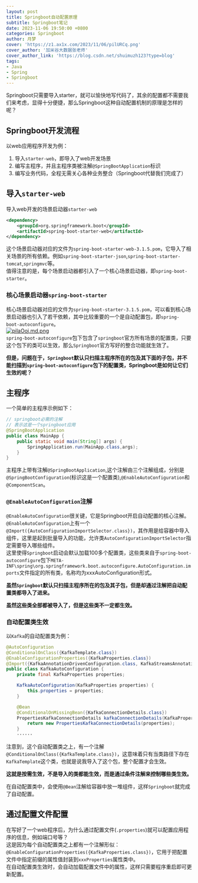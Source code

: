 ```yaml
---
layout: post
title: Springboot自动配置原理
subtitle: Springboot笔记
date: 2023-11-06 19:50:00 +0800
categories: Springboot
author: 月梦
cover: 'https://z1.ax1x.com/2023/11/06/pilURCq.png'
cover_author: '加米谷大数据张老师'
cover_author_link: 'https://blog.csdn.net/shuimuzh123?type=blog'
tags: 
- Java  
- Spring  
- Springboot
---
```


Springboot只需要导入starter，就可以愉快地写代码了，其余的配置都不需要我们来考虑，显得十分便捷，那么Springboot这种自动配置机制的原理是怎样的呢？  

## Springboot开发流程
以web应用程序开发为例：  
1. 导入`starter-web`，即导入了web开发场景  
2. 编写主程序，并且主程序类被注解`@SpringBootApplication`标识  
3. 编写业务代码，全程无需关心各种业务整合（Springboot代替我们完成了）  

## 导入`starter-web`
导入web开发的场景启动器`starter-web`  
```xml
<dependency>
    <groupId>org.springframework.boot</groupId>
    <artifactId>spring-boot-starter-web</artifactId>
</dependency>
```
这个场景启动器对应的文件为`spring-boot-starter-web-3.1.5.pom`，它导入了相关场景的所有依赖。例如`spring-boot-starter-json`,`spring-boot-starter-tomcat`,`springmvc`等。  
值得注意的是，每个场景启动器都引入了一个核心场景启动器，即`spring-boot-starter`。  

### 核心场景启动器`spring-boot-starter`
核心场景启动器对应的文件为`spring-boot-starter-3.1.5.pom`，可以看到核心场景启动器也引入了若干依赖，其中比较重要的一个是自动配置包，即`spring-boot-autoconfigure`。  
[![pilaOoj.md.png](https://z1.ax1x.com/2023/11/06/pilaOoj.md.png)](https://imgse.com/i/pilaOoj)  
`spring-boot-autoconfigure`包下包含了`springboot`官方所有场景的配置类，只要这个包下的类可以生效，那么`Springboot`官方写好的整合功能就生效了。  

**但是，问题在于，`Springboot`默认只扫描主程序所在的包及其下面的子包，并不能扫描到`spring-boot-autoconfigure`包下的配置类，Springboot是如何让它们生效的呢？**  

## 主程序
一个简单的主程序示例如下：  
```java
// springboot必需的注解
// 表示这是一个springboot应用
@SpringBootApplication
public class MainApp {
    public static void main(String[] args) {
        SpringApplication.run(MainApp.class,args);
    }
}
```
主程序上带有注解`@SpringBootApplication`,这个注解由三个注解组成，分别是`@SpringBootConfiguration`(标识这是一个配置类),`@EnableAutoConfiguration`和`@ComponentScan`。  

### `@EnableAutoConfiguration`注解
`@EnableAutoConfiguration`很关键，它是Springboot开启自动配置的核心注解。  
`@EnableAutoConfiguration`上有一个`@Import({AutoConfigurationImportSelector.class})`，其作用是给容器中导入组件，这里是起到批量导入的功能，允许类`AutoConfigurationImportSelector`指定需要导入哪些组件。  
这里使得`Springboot`启动会默认加载100多个配置类，这些类来自于`spring-boot-autoconfigure`包下`META-INF\spring\org.springframework.boot.autoconfigure.AutoConfiguration.imports`文件指定的所有类，名称均为xxxAutoConfiguration形式。  

**虽然`Springboot`默认只扫描主程序所在的包及其子包，但是却通过注解把自动配置类都导入了进来。**  

**虽然这些类全部都被导入了，但是这些类不一定都生效。**  

### 自动配置类生效
以`Kafka`的自动配置类为例：  
```java
@AutoConfiguration
@ConditionalOnClass({KafkaTemplate.class})
@EnableConfigurationProperties({KafkaProperties.class})
@Import({KafkaAnnotationDrivenConfiguration.class, KafkaStreamsAnnotationDrivenConfiguration.class})
public class KafkaAutoConfiguration {
    private final KafkaProperties properties;

    KafkaAutoConfiguration(KafkaProperties properties) {
        this.properties = properties;
    }

    @Bean
    @ConditionalOnMissingBean({KafkaConnectionDetails.class})
    PropertiesKafkaConnectionDetails kafkaConnectionDetails(KafkaProperties properties) {
        return new PropertiesKafkaConnectionDetails(properties);
    }
    ······
```
注意到，这个自动配置类之上，有一个注解`@ConditionalOnClass({KafkaTemplate.class})`，这意味着只有当类路径下存在`KafkaTemplate`这个类，也就是说我导入了这个包，整个配置才会生效。  

**这就是按需生效，不是导入的类都能生效，而是通过条件注解来控制哪些类生效。**  

在自动配置类中，会使用`@Bean`注解给容器中放一堆组件，这样`Springboot`就完成了自动配置。  

## 通过配置文件配置
在写好了一个web程序后，为什么通过配置文件(`.properties`)就可以配置应用程序的信息，例如端口号等？  
这是因为每个自动配置类之上都有一个注解形似：  
`@EnableConfigurationProperties({KafkaProperties.class})`，它用于把配置文件中指定前缀的属性值封装到`xxxProperties`属性类中。  
在自动配置类生效时，会自动加载配置文件中的属性，这样只需要程序重启即可更新配置。  

